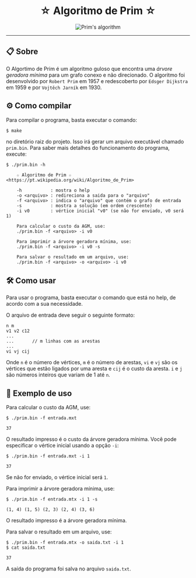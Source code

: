 <div align="center">
<h1>☆ Algoritmo de Prim ☆</h1>
<img src="https://upload.wikimedia.org/wikipedia/commons/9/9b/PrimAlgDemo.gif" alt="Prim's algorithm">
</div>

---

## 📋 Sobre

O Algortimo de Prim é um algoritmo guloso que encontra uma <i>árvore geradora mínima</i> para um grafo conexo e não direcionado. O algoritmo foi desenvolvido por `Robert Prim` em 1957 e redescoberto por `Edsger Dijkstra` em 1959 e por `Vojtěch Jarník` em 1930.

## ⚙ Como compilar

Para compilar o programa, basta executar o comando:

```
$ make
```

no diretório raiz do projeto. Isso irá gerar um arquivo executável chamado `prim.bin`. Para saber mais detalhes do funcionamento do programa, execute:

```
$ ./prim.bin -h

    ☆ Algoritmo de Prim ☆ <https://pt.wikipedia.org/wiki/Algoritmo_de_Prim>

    -h           : mostra o help
    -o <arquivo> : redireciona a saida para o "arquivo"
    -f <arquivo> : indica o "arquivo" que contém o grafo de entrada
    -s           : mostra a solução (em ordem crescente)
    -i v0        : vértice inicial "v0" (se não for enviado, v0 será 1)

    Para calcular o custo da AGM, use:
    ./prim.bin -f <arquivo> -i v0

    Para imprimir a árvore geradora mínima, use:
    ./prim.bin -f <arquivo> -i v0 -s

    Para salvar o resultado em um arquivo, use:
    ./prim.bin -f <arquivo> -o <arquivo> -i v0
```

## 🛠 Como usar

Para usar o programa, basta executar o comando que está no help, de acordo com a sua necessidade.

O arquivo de entrada deve seguir o seguinte formato:

```
n m
v1 v2 c12
...
...       // m linhas com as arestas
...
vi vj cij
```

Onde `n` é o número de vértices, `m` é o número de arestas, `vi` e `vj` são os vértices que estão ligados por uma aresta e `cij` é o custo da aresta. `i` e `j` são números inteiros que variam de 1 até `n`.

## 📝 Exemplo de uso

Para calcular o custo da AGM, use:

```
$ ./prim.bin -f entrada.mxt

37
```

O resultado impresso é o custo da árvore geradora mínima.
Você pode especificar o vértice inicial usando a opção `-i`:

```
$ ./prim.bin -f entrada.mxt -i 1

37
```

Se não for enviado, o vértice inicial será `1`.

Para imprimir a árvore geradora mínima, use:

```
$ ./prim.bin -f entrada.mtx -i 1 -s

(1, 4) (1, 5) (2, 3) (2, 4) (3, 6)
```

O resultado impresso é a árvore geradora mínima.

Para salvar o resultado em um arquivo, use:

```
$ ./prim.bin -f entrada.mtx -o saida.txt -i 1
$ cat saida.txt

37
```

A saída do programa foi salva no arquivo `saida.txt`.
